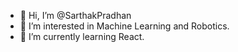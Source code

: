 - 👋 Hi, I’m @SarthakPradhan
- 👀 I’m interested in Machine Learning and Robotics.
- 🌱 I’m currently learning React.


<!---
SarthakPradhan/SarthakPradhan is a ✨ special ✨ repository because its `README.md` (this file) appears on your GitHub profile.
You can click the Preview link to take a look at your changes.
--->
